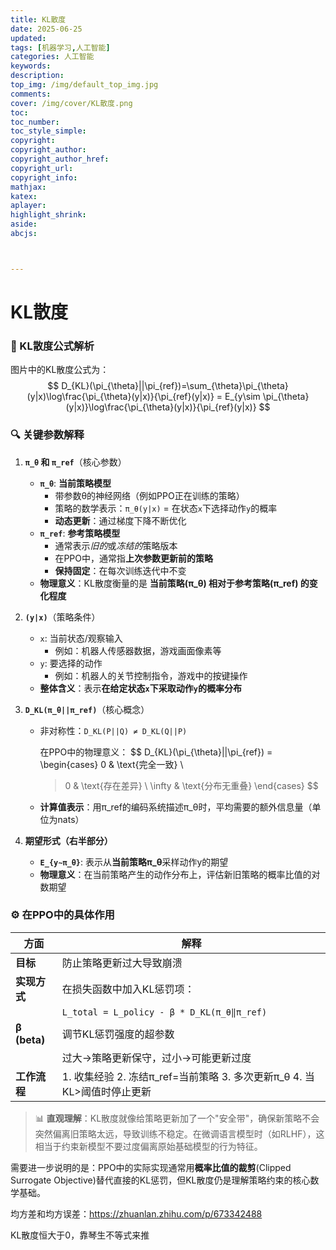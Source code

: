 ```yaml
---
title: KL散度
date: 2025-06-25
updated:
tags: [机器学习,人工智能]
categories: 人工智能
keywords:
description:
top_img: /img/default_top_img.jpg
comments:
cover: /img/cover/KL散度.png
toc:
toc_number:
toc_style_simple:
copyright:
copyright_author:
copyright_author_href:
copyright_url:
copyright_info:
mathjax:
katex:
aplayer:
highlight_shrink:
aside:
abcjs:



---
```






# KL散度

### 🧩 KL散度公式解析

图片中的KL散度公式为：
$$
D_{KL}(\pi_{\theta}||\pi_{ref})=\sum_{\theta}\pi_{\theta}(y|x)\log\frac{\pi_{\theta}(y|x)}{\pi_{ref}(y|x)} = E_{y\sim \pi_{\theta}(y|x)}\log\frac{\pi_{\theta}(y|x)}{\pi_{ref}(y|x)}
$$


### 🔍 关键参数解释

1. **`π_θ` 和 `π_ref`**（核心参数）

   - **`π_θ`**: **当前策略模型**
     - 带参数θ的神经网络（例如PPO正在训练的策略）
     - 策略的数学表示：`π_θ(y|x)` = 在状态`x`下选择动作`y`的概率
     - **动态更新**：通过梯度下降不断优化
   - **`π_ref`**: **参考策略模型**
     - 通常表示*旧的*或*冻结的*策略版本
     - 在PPO中，通常指**上次参数更新前的策略**
     - **保持固定**：在每次训练迭代中不变
   - **物理意义**：KL散度衡量的是 **当前策略(π_θ) 相对于参考策略(π_ref) 的变化程度**

2. **`(y|x)`**（策略条件）

   - `x`: 当前状态/观察输入
     - 例如：机器人传感器数据，游戏画面像素等
   - `y`: 要选择的动作
     - 例如：机器人的关节控制指令，游戏中的按键操作
   - **整体含义**：表示**在给定状态`x`下采取动作`y`的概率分布**

3. **`D_KL(π_θ||π_ref)`**（核心概念）

   - 非对称性：`D_KL(P||Q) ≠ D_KL(Q||P)`

     在PPO中的物理意义：
     $$
     D_{KL}(\pi_{\theta}||\pi_{ref}) = \begin{cases} 
      0 & \text{完全一致} \\
      >0 & \text{存在差异} \\
      \infty & \text{分布无重叠}
     \end{cases}
     $$

   - **计算值表示**：用π_ref的编码系统描述π_θ时，平均需要的额外信息量（单位为nats）

4. **期望形式（右半部分）**

   - **`E_{y∼π_θ}`**: 表示从**当前策略π_θ**采样动作y的期望
   - **物理意义**：在当前策略产生的动作分布上，评估新旧策略的概率比值的对数期望

### ⚙️ 在PPO中的具体作用

| 方面         | 解释                                                         |
| ------------ | ------------------------------------------------------------ |
| **目标**     | 防止策略更新过大导致崩溃                                     |
| **实现方式** | 在损失函数中加入KL惩罚项：                                   |
|              | `L_total = L_policy - β * D_KL(π_θ‖π_ref)`                   |
| **β (beta)** | 调节KL惩罚强度的超参数                                       |
|              | 过大→策略更新保守，过小→可能更新过度                         |
| **工作流程** | 1. 收集经验 2. 冻结π_ref=当前策略 3. 多次更新π_θ 4. 当KL>阈值时停止更新 |

> 📊 **直观理解**：KL散度就像给策略更新加了一个"安全带"，确保新策略不会突然偏离旧策略太远，导致训练不稳定。在微调语言模型时（如RLHF），这相当于约束新模型不要过度偏离原始基础模型的行为特征。

需要进一步说明的是：PPO中的实际实现通常用**概率比值的裁剪**(Clipped Surrogate Objective)替代直接的KL惩罚，但KL散度仍是理解策略约束的核心数学基础。







均方差和均方误差：https://zhuanlan.zhihu.com/p/673342488

KL散度恒大于0，靠琴生不等式来推